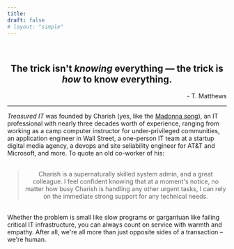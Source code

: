 ```yaml
---
title:
draft: false
# layout: "simple"
---
```


<br />
<div align="center"><h2>The trick isn't <i>knowing</i> everything &#8212; the trick is <i>how</i> to know everything.</h2></div>
<div align="right">- T. Matthews</div>
<hr />
<i>Treasured IT</i> was founded by Charish (yes, like the <a href="https://www.youtube.com/watch?v=8q2WS6ahCnY" target="_blank">Madonna song</a>), an IT professional with nearly three decades worth of experience, ranging from working as a camp computer instructor for under-privileged communities, an application engineer in Wall Street, a one-person IT team at a startup digital media agency, a devops and site seliability engineer for AT&T and Microsoft, and more. To quote an old co-worker of his:
<br />
<br />
<div align="center">

> <div align='center'>Charish is a supernaturally skilled system admin, and a great colleague. I feel confident knowing that at a moment's notice, no matter how busy Charish is handling any other urgent tasks, I can rely on the immediate strong support for any technical needs.</div>

</div>
<br />
Whether the problem is small like slow programs or gargantuan like failing critical IT infrastructure, you can always count on service with warmth and empathy. After all, we're all more than just opposite sides of a transaction &#8211; we're human.
<!-- <br />
<br />
<div style="font-size: 20pt; font-weight: bold" id="faq">Frequently Asked Questions</sup></div>
term
: definition -->
